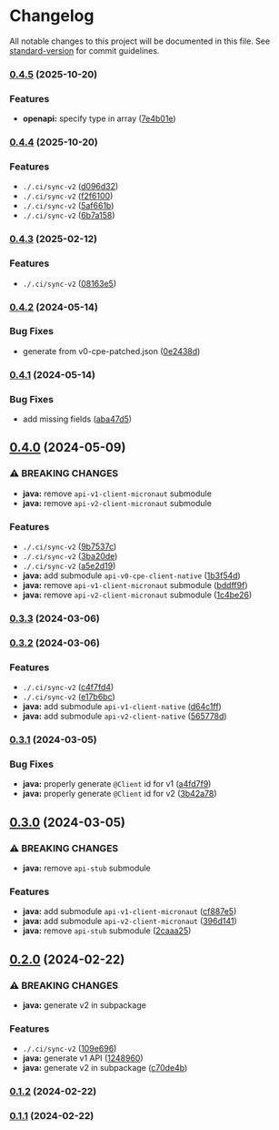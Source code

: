 # Changelog

All notable changes to this project will be documented in this file. See [standard-version](https://github.com/conventional-changelog/standard-version) for commit guidelines.

### [0.4.5](https://github.com/whitehawkcec/whitehawk-external-mastercard-riskrecon-api/compare/0.4.4...0.4.5) (2025-10-20)


### Features

* **openapi:** specify type in array ([7e4b01e](https://github.com/whitehawkcec/whitehawk-external-mastercard-riskrecon-api/commit/7e4b01ef483bae58e12e34da9151ef6d7a947326))

### [0.4.4](https://github.com/WhitehawkCEC/whitehawk-external-mastercard-riskrecon-api/compare/0.4.3...0.4.4) (2025-10-20)


### Features

* `./.ci/sync-v2` ([d096d32](https://github.com/WhitehawkCEC/whitehawk-external-mastercard-riskrecon-api/commit/d096d32e7bc99b0fb04c4cf289045c3f43c74650))
* `./.ci/sync-v2` ([f2f6100](https://github.com/WhitehawkCEC/whitehawk-external-mastercard-riskrecon-api/commit/f2f61004df3bb279998de3f2fabd5bff84279a8a))
* `./.ci/sync-v2` ([5af661b](https://github.com/WhitehawkCEC/whitehawk-external-mastercard-riskrecon-api/commit/5af661b895e1a2375c7121a0970de3d1d23d066b))
* `./.ci/sync-v2` ([6b7a158](https://github.com/WhitehawkCEC/whitehawk-external-mastercard-riskrecon-api/commit/6b7a1583e924e263d431e8242caad5cf3e51537b))

### [0.4.3](https://github.com/whitehawkcec/whitehawk-external-mastercard-riskrecon-api/compare/0.4.2...0.4.3) (2025-02-12)


### Features

* `./.ci/sync-v2` ([08163e5](https://github.com/whitehawkcec/whitehawk-external-mastercard-riskrecon-api/commit/08163e5917644dedc418af11575ce058f87979e7))

### [0.4.2](https://github.com/WhitehawkCEC/whitehawk-external-mastercard-riskrecon-api/compare/0.4.1...0.4.2) (2024-05-14)


### Bug Fixes

* generate from v0-cpe-patched.json ([0e2438d](https://github.com/WhitehawkCEC/whitehawk-external-mastercard-riskrecon-api/commit/0e2438dc3bf0449ccab3fcc6735476e265646c74))

### [0.4.1](https://github.com/WhitehawkCEC/whitehawk-external-mastercard-riskrecon-api/compare/0.4.0...0.4.1) (2024-05-14)


### Bug Fixes

* add missing fields ([aba47d5](https://github.com/WhitehawkCEC/whitehawk-external-mastercard-riskrecon-api/commit/aba47d55e6823cfcf4fa42f027c69235b9a37d19))

## [0.4.0](https://github.com/whitehawkcec/whitehawk-external-mastercard-riskrecon-api/compare/0.3.3...0.4.0) (2024-05-09)


### ⚠ BREAKING CHANGES

* **java:** remove `api-v1-client-micronaut` submodule
* **java:** remove `api-v2-client-micronaut` submodule

### Features

* `./.ci/sync-v2` ([9b7537c](https://github.com/whitehawkcec/whitehawk-external-mastercard-riskrecon-api/commit/9b7537c24e0734a3682fa618346a0ee562c0c0fd))
* `./.ci/sync-v2` ([3ba20de](https://github.com/whitehawkcec/whitehawk-external-mastercard-riskrecon-api/commit/3ba20de5642ae1253c670be58a3facead9ae6374))
* `./.ci/sync-v2` ([a5e2d19](https://github.com/whitehawkcec/whitehawk-external-mastercard-riskrecon-api/commit/a5e2d194351d6b6492eff118cd9557b6f8ecc65b))
* **java:** add submodule `api-v0-cpe-client-native` ([1b3f54d](https://github.com/whitehawkcec/whitehawk-external-mastercard-riskrecon-api/commit/1b3f54d6b6b9eea883fadb150a930afe783b678f))
* **java:** remove `api-v1-client-micronaut` submodule ([bddff9f](https://github.com/whitehawkcec/whitehawk-external-mastercard-riskrecon-api/commit/bddff9fd7d7d977c098c88b2ac650ac16ef63526))
* **java:** remove `api-v2-client-micronaut` submodule ([1c4be26](https://github.com/whitehawkcec/whitehawk-external-mastercard-riskrecon-api/commit/1c4be26444c4ecc3d66cf22dbf54105cd433e9c4))

### [0.3.3](https://github.com/whitehawkcec/whitehawk-external-mastercard-riskrecon-api/compare/0.3.2...0.3.3) (2024-03-06)

### [0.3.2](https://github.com/whitehawkcec/whitehawk-external-mastercard-riskrecon-api/compare/0.3.1...0.3.2) (2024-03-06)


### Features

* `./.ci/sync-v2` ([c4f7fd4](https://github.com/whitehawkcec/whitehawk-external-mastercard-riskrecon-api/commit/c4f7fd416e4fc32ad1613327828d0ab18da221a8))
* `./.ci/sync-v2` ([e17b6bc](https://github.com/whitehawkcec/whitehawk-external-mastercard-riskrecon-api/commit/e17b6bc3fdf2bf46ae6aca9428df22b8ae1d1359))
* **java:** add submodule `api-v1-client-native` ([d64c1ff](https://github.com/whitehawkcec/whitehawk-external-mastercard-riskrecon-api/commit/d64c1ff58d8a4e07d7ace2de2531ab7c7d7bc319))
* **java:** add submodule `api-v2-client-native` ([565778d](https://github.com/whitehawkcec/whitehawk-external-mastercard-riskrecon-api/commit/565778db1ac394d2c0ebd9d42da5c9af127ffd6d))

### [0.3.1](https://github.com/whitehawkcec/whitehawk-external-mastercard-riskrecon-api/compare/0.3.0...0.3.1) (2024-03-05)


### Bug Fixes

* **java:** properly generate `@Client` id for v1 ([a4fd7f9](https://github.com/whitehawkcec/whitehawk-external-mastercard-riskrecon-api/commit/a4fd7f9bbbf263c51aec9d65408af6043380ad58))
* **java:** properly generate `@Client` id for v2 ([3b42a78](https://github.com/whitehawkcec/whitehawk-external-mastercard-riskrecon-api/commit/3b42a789e71b73ba92b707a5834d39a3f02950e6))

## [0.3.0](https://github.com/whitehawkcec/whitehawk-external-mastercard-riskrecon-api/compare/0.2.0...0.3.0) (2024-03-05)


### ⚠ BREAKING CHANGES

* **java:** remove `api-stub` submodule

### Features

* **java:** add submodule `api-v1-client-micronaut` ([cf887e5](https://github.com/whitehawkcec/whitehawk-external-mastercard-riskrecon-api/commit/cf887e55124b1ea7f1edea88a3d384ec4214942b))
* **java:** add submodule `api-v2-client-micronaut` ([396d141](https://github.com/whitehawkcec/whitehawk-external-mastercard-riskrecon-api/commit/396d141a2c2eee136b13bc26f595fa4a490a3aa4))
* **java:** remove `api-stub` submodule ([2caaa25](https://github.com/whitehawkcec/whitehawk-external-mastercard-riskrecon-api/commit/2caaa256e69ded2097487c0a74309c8f58b21d7a))

## [0.2.0](https://github.com/whitehawkcec/whitehawk-external-mastercard-riskrecon-api/compare/0.1.2...0.2.0) (2024-02-22)

### ⚠ BREAKING CHANGES

- **java:** generate v2 in subpackage

### Features

- `./.ci/sync-v2` ([109e696](https://github.com/whitehawkcec/whitehawk-external-mastercard-riskrecon-api/commit/109e696b86fad2476e3f35abe0adc4de0d399b8a))
- **java:** generate v1 API ([1248960](https://github.com/whitehawkcec/whitehawk-external-mastercard-riskrecon-api/commit/12489605ac55cebb768c50a8e4480ea73ede6e3e))
- **java:** generate v2 in subpackage ([c70de4b](https://github.com/whitehawkcec/whitehawk-external-mastercard-riskrecon-api/commit/c70de4b016340aa6cc21286b2a5e8d17ec97e924))

### [0.1.2](https://github.com/whitehawkcec/whitehawk-external-mastercard-riskrecon-api/compare/0.1.1...0.1.2) (2024-02-22)

### [0.1.1](https://github.com/whitehawkcec/whitehawk-external-mastercard-riskrecon-api/compare/0.1.0...0.1.1) (2024-02-22)
